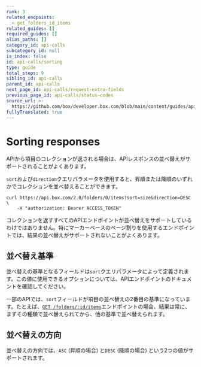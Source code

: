 ```yaml
---
rank: 3
related_endpoints:
  - get_folders_id_items
related_guides: []
required_guides: []
alias_paths: []
category_id: api-calls
subcategory_id: null
is_index: false
id: api-calls/sorting
type: guide
total_steps: 9
sibling_id: api-calls
parent_id: api-calls
next_page_id: api-calls/request-extra-fields
previous_page_id: api-calls/status-codes
source_url: >-
  https://github.com/box/developer.box.com/blob/main/content/guides/api-calls/sorting.md
fullyTranslated: true
---
```

# Sorting responses

APIから項目のコレクションが返される場合は、APIレスポンスの並べ替えがサポートされることがよくあります。

`sort`および`direction`クエリパラメータを使用すると、昇順または降順のいずれかでコレクションを並べ替えることができます。

```curl
curl https://api.box.com/2.0/folders/0/items?sort=size&direction=DESC \
    -H "authorization: Bearer ACCESS_TOKEN"

```

<Message type="warning">

コレクションを返すすべてのAPIエンドポイントが並べ替えをサポートしているわけではありません。特にマーカーベースのページ割りを使用するエンドポイントでは、結果の並べ替えがサポートされないことがよくあります。

</Message>

## 並べ替え基準

並べ替えの基準となるフィールドは`sort`クエリパラメータによって定義されます。この値に使用できるオプションについては、APIエンドポイントのドキュメントを確認してください。

<Message type="notice">

一部のAPIでは、`sort`フィールドが項目の並べ替えの2番目の基準になっています。たとえば、[`GET /folders/:id/items`][get_folders_id_items]エンドポイントの場合、結果は常に、まずその種類で並べ替えられてから、他の基準で並べ替えられます。

</Message>

## 並べ替えの方向

並べ替えの方向では、`ASC` (昇順の場合) と`DESC` (降順の場合) という2つの値がサポートされます。

[get_folders_id_items]: endpoint://get_folders_id_items
